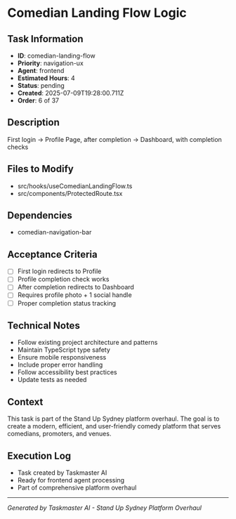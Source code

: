 # Comedian Landing Flow Logic

## Task Information
- **ID**: comedian-landing-flow
- **Priority**: navigation-ux
- **Agent**: frontend
- **Estimated Hours**: 4
- **Status**: pending
- **Created**: 2025-07-09T19:28:00.711Z
- **Order**: 6 of 37

## Description
First login → Profile Page, after completion → Dashboard, with completion checks

## Files to Modify
- src/hooks/useComedianLandingFlow.ts
- src/components/ProtectedRoute.tsx

## Dependencies
- comedian-navigation-bar

## Acceptance Criteria
- [ ] First login redirects to Profile
- [ ] Profile completion check works
- [ ] After completion redirects to Dashboard
- [ ] Requires profile photo + 1 social handle
- [ ] Proper completion status tracking

## Technical Notes
- Follow existing project architecture and patterns
- Maintain TypeScript type safety
- Ensure mobile responsiveness
- Include proper error handling
- Follow accessibility best practices
- Update tests as needed

## Context
This task is part of the Stand Up Sydney platform overhaul. The goal is to create a modern, efficient, and user-friendly comedy platform that serves comedians, promoters, and venues.

## Execution Log
- Task created by Taskmaster AI
- Ready for frontend agent processing
- Part of comprehensive platform overhaul

---
*Generated by Taskmaster AI - Stand Up Sydney Platform Overhaul*
